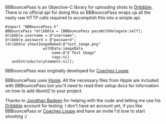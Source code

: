 BBBouncePass is an Objective-C library for uploading shots to [Dribbble](http://dribbble.com). There is no official api for doing this so BBBouncePass wraps up all the nasty raw HTTP calls required to accomplish this into a simple api.

    #import "BBBouncePass.h"
    BBBouncePass *dribbble = [BBBouncePass passWithDelegate:self];
    dribbble.username = @"username";
    dribbble.password = @"password";
    [dribbble shootImageNamed:@"test_image.png" 
                     withData:imageData
                         name:@"A Test Image"
                         tags:nil 
       andIntroductoryComment:nil];

BBBouncePass was originally developed for [Coaches Loupe](https://github.com/InScopeApps/Coaches-Loupe).

BBBouncePass uses [Hpple](https://github.com/topfunky/hpple). All the necessary files from *Hpple* are included with BBBouncePass but you'll need to read their setup docs for information on how to add *libxml2* to your project.

Thanks to [Jonathan Badeen](http://www.badeen.com) for helping with the code and letting me use his [Dribbble](http://dribbble.com) account for testing. I don't have an account yet, if you like BBBouncePass or [Coaches Loupe](https://github.com/InScopeApps/Coaches-Loupe) and have an invite I'd love to start shooting :)
